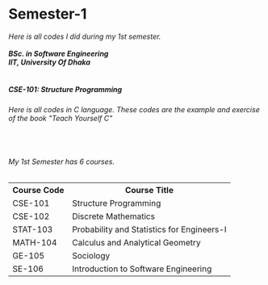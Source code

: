 # Semester-1
<i>Here is all codes I did during my 1st semester.<i><br><br>
<b>BSc. in Software Engineering</b><br>
<b>IIT, University Of Dhaka<b>
<br>
<br>
<p>
  <h5><b>CSE-101: Structure Programming</b></h5>
  <h6>Here is all codes in C language. These codes are the example and exercise of the book "Teach Yourself C"</h6>
  
</p>
<br>
<p>
<h6>My 1st Semester has 6 courses.</h6>
<table>
  <tr>
    <th>Course Code</th>
    <th>Course Title</th>
  </tr>
  <tr>
    <td>CSE-101</td>
    <td>Structure Programming</td>
  </tr>
  <tr>
    <td>CSE-102</td>
    <td>Discrete Mathematics</td>
  </tr>
  <tr>
    <td>STAT-103</td>
    <td>Probability and Statistics for Engineers-I</td>
  </tr>
  <tr>
    <td>MATH-104</td>
    <td>Calculus and Analytical Geometry</td>
  </tr>
  <tr>
    <td>GE-105</td>
    <td>Sociology</td>
  </tr>
  <tr>
    <td>SE-106</td>
    <td>Introduction to Software Engineering</td>
  </tr>
</table>
  
</p>
